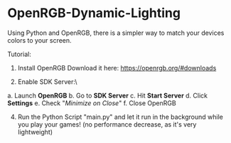 # OpenRGB-Dynamic-Lighting
Using Python and OpenRGB, there is a simpler way to match your devices colors to your screen.

Tutorial:

1. Install OpenRGB
Download it here: https://openrgb.org/#downloads

2. Enable SDK Server:\

a. Launch **OpenRGB**
b. Go to **SDK Server**
c. Hit **Start Server**
d. Click **Settings**
e. Check "*Minimize on Close*"
f. Close OpenRGB

4. Run the Python Script "main.py" and let it run in the background while you play your games! (no performance decrease, as it's very lightweight)
